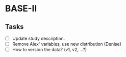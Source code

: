 # BASE-II

## Tasks

- [ ] Update study description.
- [ ] Remove Alex' variables, use new distribution (Denise)
- [ ] How to version the data? (v1, v2, ...?)
